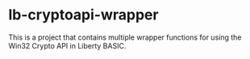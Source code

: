 # lb-cryptoapi-wrapper

This is a project that contains multiple wrapper functions for using the Win32 Crypto API in Liberty BASIC.
